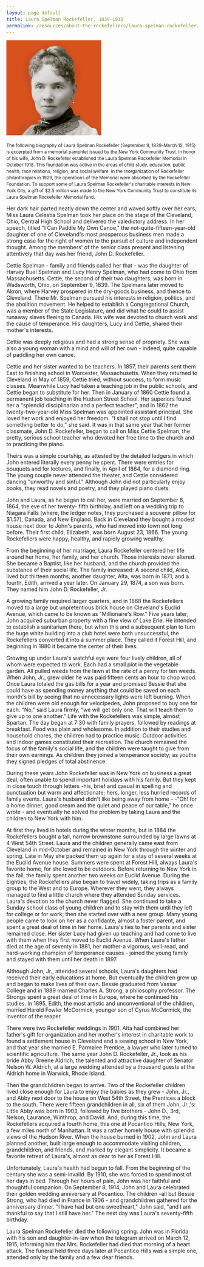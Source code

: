 ```yaml
---
layout: page-default
title: Laura Spelman Rockefeller, 1839-1915
permalink: /resources/about-the-rockefellers/laura-spelman-rockefeller/
---
```

<div class="bio-page-image"><img alt="Laura Spelman Rockefeller" src="/assets/img/02_lauraspelmanrockefeller.png"/></div>

<small>The following biography of Laura Spelman Rockefeller (September 9, 1839-March 12, 1915) is excerpted from a memorial pamphlet issued by the New York Community Trust. In honor of his wife, John D. Rockefeller established the Laura Spelman Rockefeller Memorial in October 1918. This foundation was active in the areas of child study, education, public health, race relations, religion, and social welfare. In the reorganization of Rockefeller philanthropies in 1929, the operations of the Memorial were absorbed by the Rockefeller Foundation. To support some of Laura Spelman Rockefeller's charitable interests in New York City, a gift of $2.5 million was made to the New York Community Trust to constitute its Laura Spelman Rockefeller Memorial fund.</small>   

Her dark hair parted neatly down the center and waved softly over her ears, Miss Laura Celestia Spelman took her place on the stage of the Cleveland, Ohio, Central High School and delivered the valedictory address. In her speech, titled "I Can Paddle My Own Canoe," the not-quite-fifteen-year-old daughter of one of Cleveland's most prosperous business men made a strong case for the right of women to the pursuit of culture and independent thought. Among the members' of the senior class present and listening attentively that day was her friend, John D. Rockefeller.  

Cettie Spelman - family and friends called her that - was the daughter of Harvey Buel Spelman and Lucy Henry Spelman, who had come to Ohio from Massachusetts. Cettie, the second of their two daughters, was born in Wadsworth, Ohio, on September 9, 1839\. The Spelmans later moved to Akron, where Harvey prospered in the dry-goods business, and thence to Cleveland. There Mr. Spelman pursued his interests in religion, politics, and the abolition movement. He helped to establish a Congregational Church, was a member of the State Legislature, and did what he could to assist runaway slaves fleeing to Canada. His wife was devoted to church work and the cause of temperance. His daughters, Lucy and Cettie, shared their mother's interests.  

Cettie was deeply religious and had a strong sense of propriety. She was also a young woman with a mind and will of her own - indeed, quite capable of paddling her own canoe.  

Cettie and her sister wanted to be teachers. In 1857, their parents sent them East to finishing school in Worcester, Massachusetts. When they returned to Cleveland in May of 1859, Cettie tried, without success, to form music classes. Meanwhile Lucy had taken a teaching job in the public schools, and Cettie began to substitute for her. Then in January of 1860 Cettie found a permanent job teaching in the Hudson Street School. Her superiors found her a "splendid disciplinarian and a perfect teacher", and in 1862 the twenty-two-year-old Miss Spelman was appointed assistant principal. She loved her work and enjoyed her freedom. "I shall not stop until I find something better to do," she said. It was in that same year that her former classmate, John D. Rockefeller, began to call on Miss Cettie Spelman, the pretty, serious school teacher who devoted her free time to the church and to practicing the piano.  

Theirs was a simple courtship, as attested by the detailed ledgers in which John entered literally every penny he spent. There were entries for bouquets and for lectures, and finally, in April of 1864, for a diamond ring. The young couple never attended the theater, and Cettie considered dancing "unworthy and sinful." Although John did not particularly enjoy books, they read novels and poetry, and they played piano duets.  

John and Laura, as he began to call her, were married on September 8, 1864, the eve of her twenty- fifth birthday, and left on a wedding trip to Niagara Falls (where, the ledger notes, they purchased a souvenir pillow for $1.57), Canada, and New England. Back in Cleveland they bought a modest house next door to John's parents, who had moved into town not long before. Their first child, Elizabeth, was born August 23, 1866\. The young Rockefellers were happy, healthy, and rapidly growing wealthy.  

From the beginning of her marriage, Laura Rockefeller centered her life around her home, her family, and her church. Those interests never altered. She became a Baptist, like her husband, and the church provided the substance of their social life. The family increased: A second child, Alice, lived but thirteen months; another daughter, Alta, was born in 1871, and a fourth, Edith, arrived a year later. On January 29, 1874, a son was born. They named him John D. Rockefeller, Jr.  

A growing family required larger quarters, and in 1868 the Rockefellers moved to a large but unpretentious brick house on Cleveland's Euclid Avenue, which came to be known as "Millionaire's Row." Five years later, John acquired suburban property with a fine view of Lake Erie. He intended to establish a sanitarium there, but when this and a subsequent plan to turn the huge white building into a club hotel were both unsuccessful, the Rockefellers converted it into a summer place. They called it Forest Hill, and beginning in 1880 it became the center of their lives.  

Growing up under Laura's watchful eye were four lively children, all of whom were expected to work. Each had a small plot in the vegetable garden. All pulled weeds from the lawn at the rate of a penny for ten weeds. When John, Jr., grew older he was paid fifteen cents an hour to chop wood. Once Laura totaled the gas bills for a year and promised Bessie that she could have as spending money anything that could be saved on each month's bill by seeing that no unnecessary lights were left burning. When the children were old enough for velocipedes, John proposed to buy one for each. "No," said Laura firmly, "we will get only one. That will teach them to give up to one another." Life with the Rockefellers was simple, almost Spartan. The day began at 7:30 with family prayers, followed by readings at breakfast. Food was plain and wholesome. In addition to their studies and household chores, the children had to practice music. Outdoor activities and indoor games constituted their recreation. The church remained the focus of the family's social life, and the children were taught to give from their own earnings. As children they joined a temperance society; as youths they signed pledges of total abstinence.  

During these years John Rockefeller was in New York on business a great deal, often unable to spend important holidays with his family. But they kept in close touch through letters -his, brief and casual in spelling and punctuation but warm and affectionate; hers, longer, less hurried records of family events. Laura's husband didn't like being away from home - -"Oh! for a home dinner, good cream and the quiet and peace of our table," he once wrote - and eventually he solved the problem by taking Laura and the children to New York with him.  

At first they lived in hotels during the winter months, but in 1884 the Rockefellers bought a tall, narrow brownstone surrounded by large lawns at 4 West 54th Street. Laura and the children generally came east from Cleveland in mid-October and remained in New York through the winter and spring. Late in May she packed them up again for a stay of several weeks at the Euclid Avenue house. Summers were spent at Forest Hill, always Laura's favorite home, for she loved to be outdoors. Before returning to New York in the fall, the family spent another two weeks on Euclid Avenue. During the Eighties, the Rockefellers also began to travel widely, taking trips as a family group to the West and to Europe. Wherever they went, they always managed to find a little church where they attended Sunday services. Laura's devotion to the church never flagged. She continued to take a Sunday school class of young children and to stay with them until they left for college or for work; then she started over with a new group. Many young people came to look on her as a confidante, almost a foster parent, and spent a great deal of time in her home. Laura's ties to her parents and sister remained close. Her sister Lucy had given up teaching and had come to live with them when they first moved to Euclid Avenue. When Laura's father died at the age of seventy in 1881, her mother-a vigorous, well-read, and hard-working champion of temperance causes - joined the young family and stayed with them until her death in 1897\.  

Although John, Jr., attended several schools, Laura's daughters had received their early educations at home. But eventually the children grew up and began to make lives of their own. Bessie graduated from Vassar College and in 1889 married Charles A. Strong, a philosophy professor. The Strongs spent a great deal of time in Europe, where he continued his studies. In 1895, Edith, the most artistic and unconventional of the children, married Harold Fowler McCormick, younger son of Cyrus McCormick, the inventor of the reaper.  

There were two Rockefeller weddings in 1901\. Alta had combined her father's gift for organization and her mother's interest in charitable work to found a settlement house in Cleveland and a sewing school in New York, and that year she married E. Parmalee Prentice, a lawyer who later turned to scientific agriculture. The same year John D. Rockefeller, Jr., took as his bride Abby Greene Aldrich, the talented and attractive daughter of Senator Nelson W. Aldrich, at a large wedding attended by a thousand guests at the Aldrich home in Warwick, Rhode Island.  

Then the grandchildren began to arrive. Two of the Rockefeller children lived close enough for Laura to enjoy the babies as they grew - John, Jr., and Abby next door to the house on West 54th Street, the Prentices a block to the south. There were fifteen grandchildren in all, six of them John, Jr.,'s: Little Abby was born in 1903, followed by five brothers - John D., 3rd, Nelson, Laurance, Winthrop, and David. And, during this time, the Rockefellers acquired a fourth home, this one at Pocantico Hills, New York, a few miles north of Manhattan. It was a rather homely house with splendid views of the Hudson River. When the house burned in 1902, John and Laura planned another, built large enough to accommodate visiting children, grandchildren, and friends, and marked by elegant simplicity. It became a favorite retreat of Laura's, almost as dear to her as Forest Hill.  

Unfortunately, Laura's health had begun to fall. From the beginning of the century she was a semi-invalid. By 1910, she was forced to spend most of her days in bed. Through her hours of pain, John was her faithful and thoughtful companion. On September 8, 1914, John and Laura celebrated their golden wedding anniversary at Pocantico. The children -all but Bessie Strong, who had died in France in 1906 - and grandchildren gathered for the anniversary dinner. "I have had but one sweetheart," John said, "and I am thankful to say that I still have her." The next day was Laura's seventy-fifth birthday.  

Laura Spelman Rockefeller died the following spring. John was in Florida with his son and daughter-in-law when the telegram arrived on March 12, 1915, informing him that Mrs. Rockefeller had died that morning of a heart attack. The funeral held three days later at Pocantico Hills was a simple one, attended only by the family and a few dear friends.
